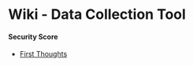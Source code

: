 # Wiki - Data Collection Tool

#### Security Score
- [First Thoughts](https://github.com/Pilladian/data-collection-tool/blob/main/wiki/Security_Score.md)
